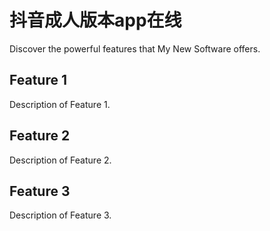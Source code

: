 # 抖音成人版本app在线

Discover the powerful features that My New Software offers.

## Feature 1

Description of Feature 1.

## Feature 2

Description of Feature 2.

## Feature 3

Description of Feature 3.
